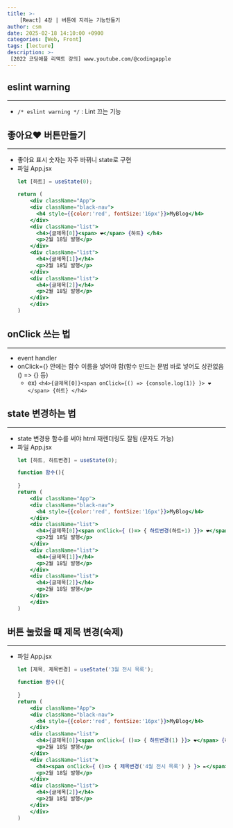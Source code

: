 ```yaml
---
title: >-
    [React] 4강 | 버튼에 지리는 기능만들기
author: csm
date: 2025-02-18 14:10:00 +0900
categories: [Web, Front]
tags: [lecture]
description: >-
 [2022 코딩애플 리액트 강의] www.youtube.com/@codingapple
---
```


## eslint warning
---
- `/* eslint warning */` : Lint 끄는 기능

## 좋아요❤️ 버튼만들기
---
- 좋아요 표시 숫자는 자주 바뀌니 state로 구현
- 파일 App.jsx
    ```jsx
    let [하트] = useState(0);

    return (
        <div className="App">
        <div className="black-nav">
          <h4 style={{color:'red', fontSize:'16px'}}>MyBlog</h4>
        </div>
        <div className="list">
          <h4>{글제목[0]}<span> ❤️</span> {하트} </h4>
          <p>2월 18일 발행</p>
        </div>
        <div className="list">
          <h4>{글제목[1]}</h4>
          <p>2월 18일 발행</p>
        </div>
        <div className="list">
          <h4>{글제목[2]}</h4>
          <p>2월 18일 발행</p>
        </div>
        </div>
    )
    ```  
  
## onClick 쓰는 법
---
- event handler
- onClick={} 안에는 함수 이름을 넣어야 함(함수 만드는 문법 바로 넣어도 상관없음 () => {} 등)
    - ex) `<h4>{글제목[0]}<span onClick={() => {console.log(1)} }> ❤️</span> {하트} </h4>`  

  
## state 변경하는 법
---
- state 변경용 함수를 써야 html 재렌더링도 잘됨 (문자도 가능)
- 파일 App.jsx
    ```jsx
    let [하트, 하트변경] = useState(0);

    function 함수(){
      
    }
    return (
        <div className="App">
        <div className="black-nav">
          <h4 style={{color:'red', fontSize:'16px'}}>MyBlog</h4>
        </div>
        <div className="list">
          <h4>{글제목[0]}<span onClick={ ()=> { 하트변경(하트+1) }}> ❤️</span> {하트} </h4>
          <p>2월 18일 발행</p>
        </div>
        <div className="list">
          <h4>{글제목[1]}</h4>
          <p>2월 18일 발행</p>
        </div>
        <div className="list">
          <h4>{글제목[2]}</h4>
          <p>2월 18일 발행</p>
        </div>
        </div>
    )
    ```  

## 버튼 눌렀을 때 제목 변경(숙제)
---
- 파일 App.jsx
    ```jsx
    let [제목, 제목변경] = useState('3월 전시 목록');

    function 함수(){
      
    }
    return (
        <div className="App">
        <div className="black-nav">
          <h4 style={{color:'red', fontSize:'16px'}}>MyBlog</h4>
        </div>
        <div className="list">
          <h4>{글제목[0]}<span onClick={ ()=> { 하트변경(1) }}> ❤️</span> {하트} </h4>
          <p>2월 18일 발행</p>
        </div>
        <div className="list">
          <h4><span onClick={ ()=> { 제목변경('4월 전시 목록') } }> ✒️</span> {제목}</h4>
          <p>2월 18일 발행</p>
        </div>
        <div className="list">
          <h4>{글제목[2]}</h4>
          <p>2월 18일 발행</p>
        </div>
        </div>
    )
    ```